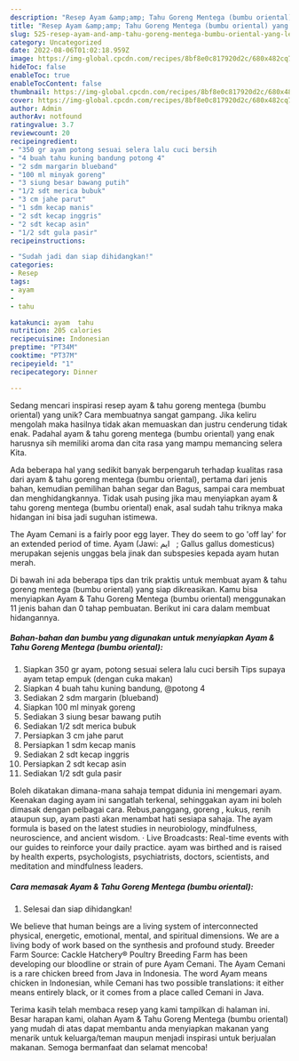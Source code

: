 ```yaml
---
description: "Resep Ayam &amp;amp; Tahu Goreng Mentega (bumbu oriental) yang Lezat"
title: "Resep Ayam &amp;amp; Tahu Goreng Mentega (bumbu oriental) yang Lezat"
slug: 525-resep-ayam-and-amp-tahu-goreng-mentega-bumbu-oriental-yang-lezat
category: Uncategorized
date: 2022-08-06T01:02:18.959Z
image: https://img-global.cpcdn.com/recipes/8bf8e0c817920d2c/680x482cq70/ayam-tahu-goreng-mentega-bumbu-oriental-foto-resep-utama.jpg
hideToc: false
enableToc: true
enableTocContent: false
thumbnail: https://img-global.cpcdn.com/recipes/8bf8e0c817920d2c/680x482cq70/ayam-tahu-goreng-mentega-bumbu-oriental-foto-resep-utama.jpg
cover: https://img-global.cpcdn.com/recipes/8bf8e0c817920d2c/680x482cq70/ayam-tahu-goreng-mentega-bumbu-oriental-foto-resep-utama.jpg
author: Admin
authorAv: notfound
ratingvalue: 3.7
reviewcount: 20
recipeingredient:
- "350 gr ayam potong sesuai selera lalu cuci bersih                      Tips supaya ayam tetap empuk dengan cuka makan"
- "4 buah tahu kuning bandung potong 4"
- "2 sdm margarin blueband"
- "100 ml minyak goreng"
- "3 siung besar bawang putih"
- "1/2 sdt merica bubuk"
- "3 cm jahe parut"
- "1 sdm kecap manis"
- "2 sdt kecap inggris"
- "2 sdt kecap asin"
- "1/2 sdt gula pasir"
recipeinstructions:

- "Sudah jadi dan siap dihidangkan!"
categories:
- Resep
tags:
- ayam
- 
- tahu

katakunci: ayam  tahu 
nutrition: 205 calories
recipecuisine: Indonesian
preptime: "PT34M"
cooktime: "PT37M"
recipeyield: "1"
recipecategory: Dinner

---
```





Sedang mencari inspirasi resep ayam &amp; tahu goreng mentega (bumbu oriental) yang unik? Cara membuatnya sangat gampang. Jika keliru mengolah maka hasilnya tidak akan memuaskan dan justru cenderung tidak enak. Padahal ayam &amp; tahu goreng mentega (bumbu oriental) yang enak harusnya sih memiliki aroma dan cita rasa yang mampu memancing selera Kita.





Ada beberapa hal yang sedikit banyak berpengaruh terhadap kualitas rasa dari ayam &amp; tahu goreng mentega (bumbu oriental), pertama dari jenis bahan, kemudian pemilihan bahan segar dan Bagus, sampai cara membuat dan menghidangkannya. Tidak usah pusing jika mau menyiapkan ayam &amp; tahu goreng mentega (bumbu oriental) enak,      asal sudah tahu triknya maka hidangan ini bisa jadi suguhan istimewa.














The Ayam Cemani is a fairly poor egg layer. They do seem to go &#39;off lay&#39; for an extended period of time. Ayam (Jawi: ‏ ايم ‎ ‎; Gallus gallus domesticus) merupakan sejenis unggas bela jinak dan subspesies kepada ayam hutan merah.






Di bawah ini ada beberapa tips dan trik praktis untuk membuat ayam &amp; tahu goreng mentega (bumbu oriental) yang siap dikreasikan. Kamu bisa menyiapkan Ayam &amp; Tahu Goreng Mentega (bumbu oriental) menggunakan 11 jenis bahan dan 0 tahap pembuatan. Berikut ini cara dalam membuat hidangannya.

<!--inarticleads1-->

##### Bahan-bahan dan bumbu yang digunakan untuk menyiapkan Ayam &amp; Tahu Goreng Mentega (bumbu oriental):

1. Siapkan 350 gr ayam, potong sesuai selera lalu cuci bersih                      Tips supaya ayam tetap empuk (dengan cuka makan)
1. Siapkan 4 buah tahu kuning bandung, @potong 4
1. Sediakan 2 sdm margarin (blueband)
1. Siapkan 100 ml minyak goreng
1. Sediakan 3 siung besar bawang putih
1. Sediakan 1/2 sdt merica bubuk
1. Persiapkan 3 cm jahe parut
1. Persiapkan 1 sdm kecap manis
1. Sediakan 2 sdt kecap inggris
1. Persiapkan 2 sdt kecap asin
1. Sediakan 1/2 sdt gula pasir


Boleh dikatakan dimana-mana sahaja tempat didunia ini mengemari ayam. Keenakan daging ayam ini sangatlah terkenal, sehinggakan ayam ini boleh dimasak dengan pelbagai cara. Rebus,panggang, goreng , kukus, renih ataupun sup, ayam pasti akan menambat hati sesiapa sahaja. The ayam formula is based on the latest studies in neurobiology, mindfulness, neuroscience, and ancient wisdom. · Live Broadcasts: Real-time events with our guides to reinforce your daily practice. ayam was birthed and is raised by health experts, psychologists, psychiatrists, doctors, scientists, and meditation and mindfulness leaders. 

<!--inarticleads2-->

##### Cara memasak Ayam &amp; Tahu Goreng Mentega (bumbu oriental):


1. Selesai dan siap dihidangkan!

We believe that human beings are a living system of interconnected physical, energetic, emotional, mental, and spiritual dimensions. We are a living body of work based on the synthesis and profound study. Breeder Farm Source: Cackle Hatchery® Poultry Breeding Farm has been developing our bloodline or strain of pure Ayam Cemani. The Ayam Cemani is a rare chicken breed from Java in Indonesia. The word Ayam means chicken in Indonesian, while Cemani has two possible translations: it either means entirely black, or it comes from a place called Cemani in Java. 

Terima kasih telah membaca resep yang kami tampilkan di halaman ini. Besar harapan kami, olahan Ayam &amp; Tahu Goreng Mentega (bumbu oriental) yang mudah di atas dapat membantu anda menyiapkan makanan yang menarik untuk keluarga/teman maupun menjadi inspirasi untuk berjualan makanan. Semoga bermanfaat dan selamat mencoba!
